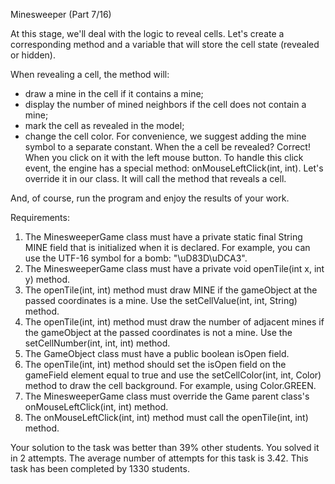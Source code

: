 Minesweeper (Part 7/16)



At this stage, we'll deal with the logic to reveal cells. Let's create a corresponding 
method and a variable that will store the cell state (revealed or hidden).

When revealing a cell, the method will:

- draw a mine in the cell if it contains a mine;
- display the number of mined neighbors if the cell does not contain a mine;
- mark the cell as revealed in the model;
- change the cell color.
For convenience, we suggest adding the mine symbol to a separate constant. When the a cell 
be revealed? Correct! When you click on it with the left mouse button. To handle this click 
event, the engine has a special method: onMouseLeftClick(int, int).
Let's override it in our class. It will call the method that reveals a cell.

And, of course, run the program and enjoy the results of your work.


Requirements:
1. The MinesweeperGame class must have a private static final String MINE field that is 
initialized when it is declared. For example, you can use the UTF-16 symbol for a bomb: 
"\uD83D\uDCA3".
2. The MinesweeperGame class must have a private void openTile(int x, int y) method.
3. The openTile(int, int) method must draw MINE if the gameObject at the passed coordinates 
is a mine. Use the setCellValue(int, int, String) method.
4. The openTile(int, int) method must draw the number of adjacent mines if the gameObject at
 the passed coordinates is not a mine. Use the setCellNumber(int, int, int) method.
5. The GameObject class must have a public boolean isOpen field.
6. The openTile(int, int) method should set the isOpen field on the gameField element equal 
to true and use the setCellColor(int, int, Color) method to draw the cell background. For 
example, using Color.GREEN.
7. The MinesweeperGame class must override the Game parent class's onMouseLeftClick(int, 
int) method.
8. The onMouseLeftClick(int, int) method must call the openTile(int, int) method.



Your solution to the task was better than 39% other students. 
You solved it in 2 attempts. 
The average number of attempts for this task is 3.42. 
This task has been completed by 1330 students. 